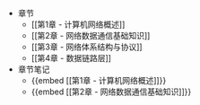 - 章节
	- [[第1章 - 计算机网络概述]]
	- [[第2章 - 网络数据通信基础知识]]
	- [[第3章 - 网络体系结构与协议]]
	- [[第4章 - 数据链路层]]
- 章节笔记
	- {{embed [[第1章 - 计算机网络概述]]}}
	- {{embed [[第2章 - 网络数据通信基础知识]]}}